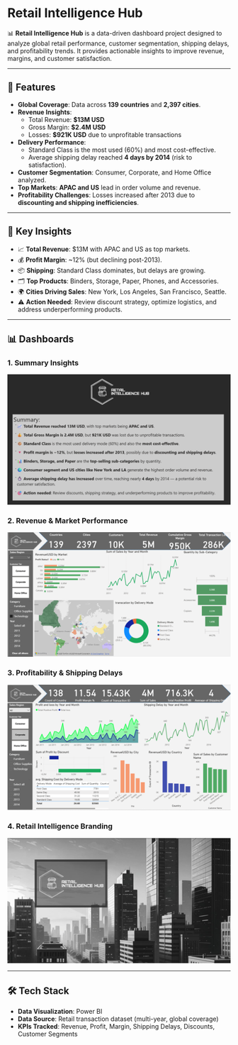 # Retail Intelligence Hub  

📊 **Retail Intelligence Hub** is a data-driven dashboard project designed to analyze global retail performance, customer segmentation, shipping delays, and profitability trends. It provides actionable insights to improve revenue, margins, and customer satisfaction.  

---

## 🚀 Features  
- **Global Coverage**: Data across **139 countries** and **2,397 cities**.  
- **Revenue Insights**:  
  - Total Revenue: **$13M USD**  
  - Gross Margin: **$2.4M USD**  
  - Losses: **$921K USD** due to unprofitable transactions  
- **Delivery Performance**:  
  - Standard Class is the most used (60%) and most cost-effective.  
  - Average shipping delay reached **4 days by 2014** (risk to satisfaction).  
- **Customer Segmentation**: Consumer, Corporate, and Home Office analyzed.  
- **Top Markets**: **APAC and US** lead in order volume and revenue.  
- **Profitability Challenges**: Losses increased after 2013 due to **discounting and shipping inefficiencies**.  

---

## 📌 Key Insights  
- 📈 **Total Revenue**: $13M with APAC and US as top markets.  
- 💰 **Profit Margin**: ~12% (but declining post-2013).  
- 📦 **Shipping**: Standard Class dominates, but delays are growing.  
- 🗂️ **Top Products**: Binders, Storage, Paper, Phones, and Accessories.  
- 🌍 **Cities Driving Sales**: New York, Los Angeles, San Francisco, Seattle.  
- ⚠️ **Action Needed**: Review discount strategy, optimize logistics, and address underperforming products.  

---

## 📊 Dashboards  

### 1. **Summary Insights**  
![Summary Insights](./insights.png)  

### 2. **Revenue & Market Performance**  
![Revenue Dashboard](./page%202.png)  

### 3. **Profitability & Shipping Delays**  
![Profit Dashboard](./page%203.png)  

### 4. **Retail Intelligence Branding**  
![Branding](./page1.png)  

---

## 🛠️ Tech Stack  
- **Data Visualization**: Power BI  
- **Data Source**: Retail transaction dataset (multi-year, global coverage)  
- **KPIs Tracked**: Revenue, Profit, Margin, Shipping Delays, Discounts, Customer Segments  
